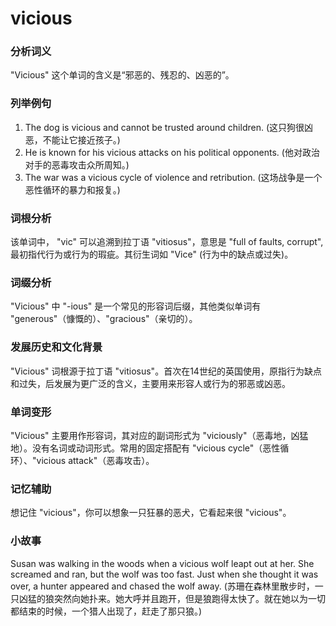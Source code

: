# vicious

### 分析词义

  

"Vicious" 这个单词的含义是“邪恶的、残忍的、凶恶的”。

  

### 列举例句

  

1.  The dog is vicious and cannot be trusted around children. (这只狗很凶恶，不能让它接近孩子。)
2.  He is known for his vicious attacks on his political opponents. (他对政治对手的恶毒攻击众所周知。)
3.  The war was a vicious cycle of violence and retribution. (这场战争是一个恶性循环的暴力和报复。)

  

### 词根分析

  

该单词中， "vic" 可以追溯到拉丁语 "vitiosus"，意思是 "full of faults, corrupt", 最初指代行为或行为的瑕疵。其衍生词如 "Vice" (行为中的缺点或过失)。

  

### 词缀分析

  

"Vicious" 中 "-ious" 是一个常见的形容词后缀，其他类似单词有 "generous"（慷慨的）、"gracious"（亲切的）。

  

### 发展历史和文化背景

  

"Vicious" 词根源于拉丁语 "vitiosus"。首次在14世纪的英国使用，原指行为缺点和过失，后发展为更广泛的含义，主要用来形容人或行为的邪恶或凶恶。

  

### 单词变形

  

"Vicious" 主要用作形容词，其对应的副词形式为 "viciously"（恶毒地，凶猛地）。没有名词或动词形式。常用的固定搭配有 "vicious cycle"（恶性循环）、"vicious attack"（恶毒攻击）。

  

### 记忆辅助

  

想记住 "vicious"，你可以想象一只狂暴的恶犬，它看起来很 "vicious"。

  

### 小故事

  

Susan was walking in the woods when a vicious wolf leapt out at her. She screamed and ran, but the wolf was too fast. Just when she thought it was over, a hunter appeared and chased the wolf away. (苏珊在森林里散步时，一只凶猛的狼突然向她扑来。她大呼并且跑开，但是狼跑得太快了。就在她以为一切都结束的时候，一个猎人出现了，赶走了那只狼。)
